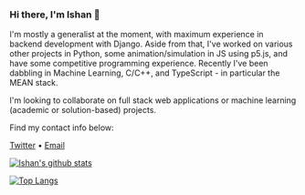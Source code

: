 ### Hi there, I'm Ishan 👋

<!--
**IshanManchanda/IshanManchanda** is a ✨ _special_ ✨ repository because its `README.md` (this file) appears on your GitHub profile.

Here are some ideas to get you started:

- 🔭 I’m currently working on ...
- 🌱 I’m currently learning ...
- 👯 I’m looking to collaborate on ...
- 🤔 I’m looking for help with ...
- 💬 Ask me about ...
- 📫 How to reach me: ...
- 😄 Pronouns: ...
- ⚡ Fun fact: ...
-->

I'm mostly a generalist at the moment, with maximum experience in backend development with Django. Aside from that, I've worked on various other projects in Python, some animation/simulation in JS using p5.js, and have some competitive programming experience. Recently I've been dabbling in Machine Learning, C/C++, and TypeScript - in particular the MEAN stack.


I'm looking to collaborate on full stack web applications or machine learning (academic or solution-based) projects. 


Find my contact info below: 

<!-- [Website](https://ishanmanchanda.github.io) • -->
[Twitter](https://twitter.com/TheIshanM) •
[Email](mailto:ishanmanchanda70@gmail.com)


[![Ishan's github stats](https://github-readme-stats.vercel.app/api?username=ishanmanchanda&show_icons=true&count_private=true)](https://github.com/IshanManchanda/IshanManchanda)

[![Top Langs](https://github-readme-stats.vercel.app/api/top-langs/?username=ishanmanchanda&layout=compact)](https://github.com/IshanManchanda/IshanManchanda)
